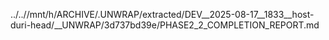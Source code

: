 ../..//mnt/h/ARCHIVE/.UNWRAP/extracted/DEV__2025-08-17__1833__host-duri-head/__UNWRAP/3d737bd39e/PHASE2_2_COMPLETION_REPORT.md